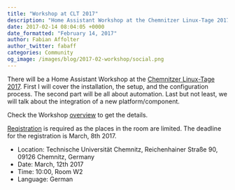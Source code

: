 ```yaml
---
title: "Workshop at CLT 2017"
description: "Home Assistant Workshop at the Chemnitzer Linux-Tage 2017"
date: 2017-02-14 08:04:05 +0000
date_formatted: "February 14, 2017"
author: Fabian Affolter
author_twitter: fabaff
categories: Community
og_image: /images/blog/2017-02-workshop/social.png
---
```


There will be a Home Assistant Workshop at the [Chemnitzer Linux-Tage 2017][clt]. First I will cover the installation, the setup, and the configuration process. The second part will be all about automation. Last but not least, we will talk about the integration of a new platform/component. 

Check the Workshop [overview][overview] to get the details.

[Reqistration][anmeldung] is required as the places in the room are limited. The deadline for the registration is March, 8th 2017.

- Location: Technische Universität Chemnitz, Reichenhainer Straße 90, 09126 Chemnitz, Germany
- Date: March, 12th 2017
- Time: 10:00, Room W2
- Language: German

[clt]: https://chemnitzer.linux-tage.de/2017/
[overview]: https://chemnitzer.linux-tage.de/2017/en/programm/beitrag/356
[anmeldung]: https://chemnitzer.linux-tage.de/2017/en/programm/anmeldung/workshop/356

